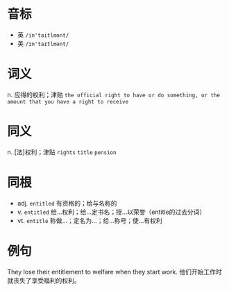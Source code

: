 # 音标

- 英 `/in'taitlmənt/`
- 美 `/ɪn'taɪtlmənt/`

# 词义

n. 应得的权利；津贴
`the official right to have or do something, or the amount that you have a right to receive`

# 同义

n. [法]权利；津贴
`rights` `title` `pension`

# 同根

- adj. `entitled` 有资格的；给与名称的
- v. `entitled` 给…权利；给…定书名；授…以荣誉（entitle的过去分词）
- vt. `entitle` 称做…；定名为…；给…称号；使…有权利

# 例句

They lose their entitlement to welfare when they start work.
他们开始工作时就丧失了享受福利的权利。



